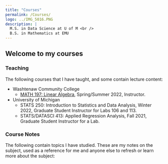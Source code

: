 ```yaml
---
title: "Courses"
permalink: /Courses/
logo: ../IMG_5016.PNG
description: |
  M.S. in Data Science at U of M <br />
  B.S. in Mathematics at EMU
---
```

## Welcome to my courses

### Teaching

The following courses that I have taught, and some contain lecture content:
- Washtenaw Community College
  - [MATH 197: Linear Algebra](https://brodyee.github.io/Courses/LinearAlgebra), Spring/Summer 2022, Instructor.
- University of Michigan
  - STATS 250: Introduction to Statistics and Data Analysis, Winter 2022, Graduate Student Instructor for Labs 106 and 113.
  - STATS/DATASCI 413: Applied Regression Analysis, Fall 2021, Graduate Student Instructor for a Lab.

### Course Notes

The following contain topics I have studied. These are my notes on the subject, used as a reference for me and anyone else to refresh or learn more about the subject:
